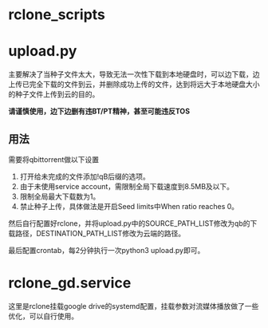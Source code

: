 # rclone_scripts
# upload.py
主要解决了当种子文件太大，导致无法一次性下载到本地硬盘时，可以边下载，边上传已完全下载的文件到云，并删除成功上传的文件，达到将远大于本地硬盘大小的种子文件上传到云的目的。

**请谨慎使用，边下边删有违BT/PT精神，甚至可能违反TOS**
## 用法
需要将qbittorrent做以下设置
1. 打开给未完成的文件添加!qB后缀的选项。
2. 由于未使用service account，需限制全局下载速度到8.5MB及以下。
3. 限制全局最大下载数为1。
4. 禁止种子上传，具体做法是开启Seed limits中When ratio reaches 0。

然后自行配置好rclone，并将upload.py中的SOURCE_PATH_LIST修改为qb的下载路径，DESTINATION_PATH_LIST修改为云端的路径。

最后配置crontab，每2分钟执行一次python3 upload.py即可。
# rclone_gd.service
这里是rclone挂载google drive的systemd配置，挂载参数对流媒体播放做了一些优化，可以自行使用。
